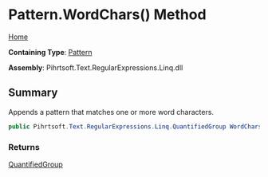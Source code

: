 # Pattern\.WordChars\(\) Method

[Home](../../../../../../README.md)

**Containing Type**: [Pattern](../README.md)

**Assembly**: Pihrtsoft\.Text\.RegularExpressions\.Linq\.dll

## Summary

Appends a pattern that matches one or more word characters\.

```csharp
public Pihrtsoft.Text.RegularExpressions.Linq.QuantifiedGroup WordChars()
```

### Returns

[QuantifiedGroup](../../QuantifiedGroup/README.md)

